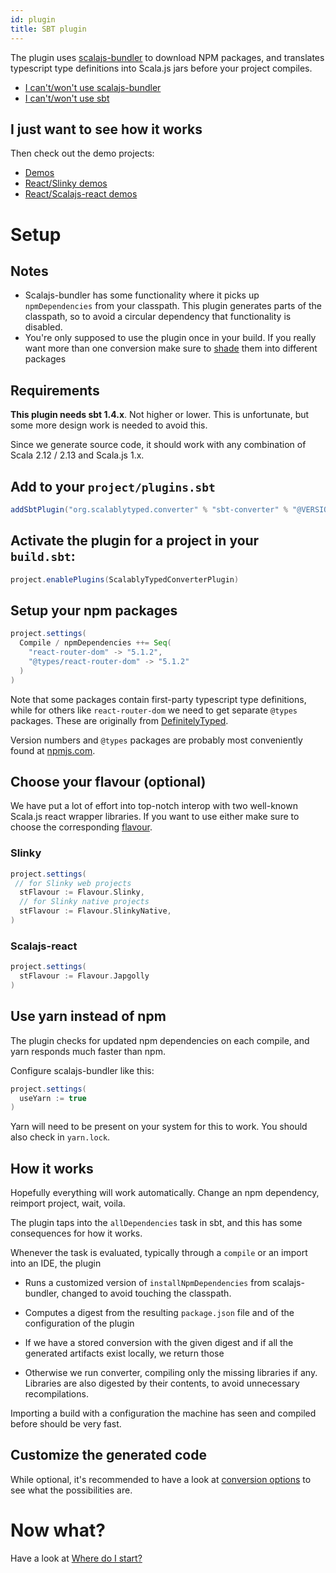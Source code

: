 ```yaml
---
id: plugin
title: SBT plugin
---
```


The plugin uses [scalajs-bundler](https://scalacenter.github.io/scalajs-bundler/)
to download NPM packages, and translates typescript type definitions into Scala.js jars before your project compiles.

- [I can't/won't use scalajs-bundler](plugin-no-bundler.md)
- [I can't/won't use sbt](cli.md)

## I just want to see how it works

Then check out the demo projects:
- [Demos](https://github.com/ScalablyTyped/Demos)
- [React/Slinky demos](https://github.com/ScalablyTyped/SlinkyDemos)
- [React/Scalajs-react demos](https://github.com/ScalablyTyped/ScalajsReactDemos)

# Setup

## Notes

- Scalajs-bundler has some functionality where it picks up `npmDependencies` from your classpath.
This plugin generates parts of the classpath, so to avoid a circular dependency that functionality is disabled.
- You're only supposed to use the plugin once in your build. 
If you really want more than one conversion make sure to [shade](conversion-options.md#stoutputpackage) them into different packages

## Requirements

**This plugin needs sbt 1.4.x**. Not higher or lower. 
This is unfortunate, but some more design work is needed to avoid this.

Since we generate source code, it should work with any combination of 
Scala 2.12 / 2.13 and Scala.js 1.x.

## Add to your `project/plugins.sbt`

```scala
addSbtPlugin("org.scalablytyped.converter" % "sbt-converter" % "@VERSION@")
```

## Activate the plugin for a project in your `build.sbt`:

```scala
project.enablePlugins(ScalablyTypedConverterPlugin)
```

## Setup your npm packages

```scala    
project.settings(
  Compile / npmDependencies ++= Seq(
    "react-router-dom" -> "5.1.2",
    "@types/react-router-dom" -> "5.1.2"
  )
)
```

Note that some packages contain first-party typescript type definitions, 
while for others like `react-router-dom` we need to get separate `@types` packages. 
These are originally from [DefinitelyTyped](https://github.com/DefinitelyTyped/DefinitelyTyped).  

Version numbers and `@types` packages are probably most conveniently found at [npmjs.com](https://npmjs.com).

## Choose your flavour (optional)

We have put a lot of effort into top-notch interop with two well-known 
Scala.js react wrapper libraries. If you want to use either make sure to choose the corresponding [flavour](flavour.md). 

### Slinky

```scala
project.settings(
 // for Slinky web projects
  stFlavour := Flavour.Slinky,
  // for Slinky native projects
  stFlavour := Flavour.SlinkyNative,
)
```

### Scalajs-react

```scala
project.settings(
  stFlavour := Flavour.Japgolly
)
```

## Use yarn instead of npm

The plugin checks for updated npm dependencies on each compile, and yarn responds much faster than npm.
 
Configure scalajs-bundler like this:
```scala
project.settings(
  useYarn := true
)
```
Yarn will need to be present on your system for this to work. You should also check in `yarn.lock`.

## How it works

Hopefully everything will work automatically. Change an npm dependency, reimport project, wait, voila. 

The plugin taps into the `allDependencies` task in sbt, and this has some consequences for how it works.

Whenever the task is evaluated, typically through a `compile` or an import into an IDE, the plugin

- Runs a customized version of `installNpmDependencies` from scalajs-bundler, changed to avoid touching the classpath.

- Computes a digest from the resulting `package.json` file and of the configuration of the plugin

- If we have a stored conversion with the given digest and if all the generated artifacts exist locally, we return those

- Otherwise we run converter, compiling only the missing libraries if any. Libraries are also digested by their contents, 
 to avoid unnecessary recompilations.

Importing a build with a configuration the machine has seen and compiled before should be very fast. 

## Customize the generated code

While optional, it's recommended to have a look at [conversion options](conversion-options.md) to see what the possibilities are. 

# Now what?

Have a look at [Where do I start?](usage.md)
